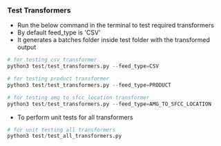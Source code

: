 ### Test Transformers

- Run the below command in the terminal to test required transformers
- By default feed_type is 'CSV'
- It generates a batches folder inside test folder with the transformed output

```py
# for testing csv transformer
python3 test/test_transformers.py --feed_type=CSV

# for testing product transformer
python3 test/test_transformers.py --feed_type=PRODUCT

# for testing amg to sfcc location transformer
python3 test/test_transformers.py --feed_type=AMG_TO_SFCC_LOCATION
```

- To perform unit tests for all transformers

```py
# for unit testing all transformers
python3 test/test_all_transformers.py
```
